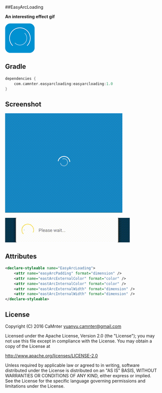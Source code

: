 ##EasyArcLoading

**An interesting effect gif**

![EasyArcLoading_icon](https://github.com/CaMnter/EasyArcLoading/raw/master/screenshot/EasyArcLoading_icon.png)

## Gradle

```groovy
dependencies {
	com.camnter.easyarcloading:easyarcloading:1.0
}
```


## Screenshot

![EasyArcLoading](https://github.com/CaMnter/EasyArcLoading/raw/master/screenshot/EasyArcLoading.gif)    

![EasyArcLoadingDialog](https://github.com/CaMnter/EasyArcLoading/raw/master/screenshot/EasyArcLoadingDialog.gif)

## Attributes

```xml
<declare-styleable name="EasyArcLoading">
    <attr name="easyArcPadding" format="dimension" />
    <attr name="eastArcExternalColor" format="color" />
    <attr name="eastArcInternalColor" format="color" />
    <attr name="eastArcExternalWidth" format="dimension" />
    <attr name="eastArcInternalWidth" format="dimension" />
</declare-styleable>
```

## License


Copyright (C) 2016 CaMnter yuanyu.camnter@gmail.com

Licensed under the Apache License, Version 2.0 (the "License");
you may not use this file except in compliance with the License.
You may obtain a copy of the License at

   http://www.apache.org/licenses/LICENSE-2.0

Unless required by applicable law or agreed to in writing, software
distributed under the License is distributed on an "AS IS" BASIS,
WITHOUT WARRANTIES OR CONDITIONS OF ANY KIND, either express or implied.
See the License for the specific language governing permissions and
limitations under the License.

